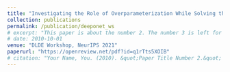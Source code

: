 ```yaml
---
title: "Investigating the Role of Overparameterization While Solving the Pendulum with DeepONets"
collection: publications
permalink: /publication/deeponet_ws
# excerpt: "This paper is about the number 2. The number 3 is left for future work."
# date: 2010-10-01
venue: "DLDE Workshop, NeurIPS 2021"
paperurl: "https://openreview.net/pdf?id=q1rTts5XOIB"
# citation: "Your Name, You. (2010). &quot;Paper Title Number 2.&quot; <i>Journal 1</i>. 1(2)."
---
```


<!-- This paper is about the number 2. The number 3 is left for future work.

[Download paper here](http://academicpages.github.io/files/paper2.pdf)

Recommended citation: Your Name, You. (2010). "Paper Title Number 2." <i>Journal 1</i>. 1(2). -->
